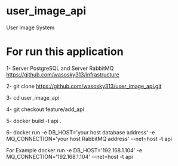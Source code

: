 # user_image_api
User Image System

# For run this application

1- Server PostgreSQL and Server RabbitMQ https://github.com/wasosky313/infrastructure

2- git clone https://github.com/wasosky313/user_image_api.git

3- cd user_image_api

4- git checkout feature/add_api

5- docker build -t api .

6- docker run -e DB_HOST='your host database address' -e MQ_CONNECTION='your host RabbitMQ address' --net=host -t api

For Example docker run -e DB_HOST='192.168.1.104' -e MQ_CONNECTION='192.168.1.104' --net=host -t api 



